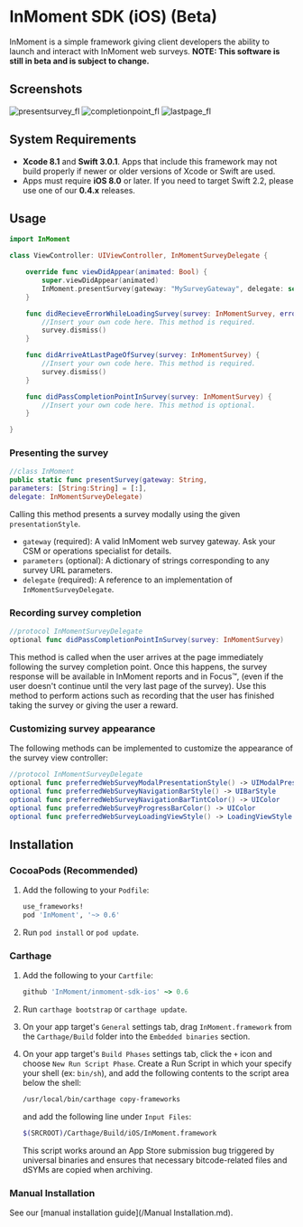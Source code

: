 # InMoment SDK (iOS) (Beta)
InMoment is a simple framework giving client developers the ability to
launch and interact with InMoment web surveys.
**NOTE: This software is still in beta and is subject to change.**

## Screenshots

![presentsurvey_fl](https://cloud.githubusercontent.com/assets/15389109/18068072/e5e2c70e-6dfc-11e6-85fa-c7e60301b89b.gif)
![completionpoint_fl](https://cloud.githubusercontent.com/assets/15389109/18071937/d83ad6c2-6e16-11e6-8a3d-c49935905410.gif)
![lastpage_fl](https://cloud.githubusercontent.com/assets/15389109/18071939/dac98abe-6e16-11e6-909b-b976b6a84864.gif)

## System Requirements

- **Xcode 8.1** and **Swift 3.0.1**. Apps that include this framework may not build properly if newer or older versions of Xcode or Swift are used.
- Apps must require **iOS 8.0** or later. If you need to target Swift 2.2, please use one of our **0.4.x** releases.

## Usage

```swift
import InMoment
```

```swift
class ViewController: UIViewController, InMomentSurveyDelegate {

    override func viewDidAppear(animated: Bool) {
        super.viewDidAppear(animated)
        InMoment.presentSurvey(gateway: "MySurveyGateway", delegate: self)
    }

    func didRecieveErrorWhileLoadingSurvey(survey: InMomentSurvey, error: NSError) {
        //Insert your own code here. This method is required.
        survey.dismiss()
    }

    func didArriveAtLastPageOfSurvey(survey: InMomentSurvey) {
        //Insert your own code here. This method is required.
        survey.dismiss()
    }

    func didPassCompletionPointInSurvey(survey: InMomentSurvey) {
        //Insert your own code here. This method is optional.
    }

}
```

### Presenting the survey

```swift
//class InMoment
public static func presentSurvey(gateway: String, 
parameters: [String:String] = [:],
delegate: InMomentSurveyDelegate)
```

Calling this method presents a survey modally using the given ```presentationStyle```.
- ```gateway``` (required): A valid InMoment web survey gateway. Ask your CSM or operations specialist for details.
- ```parameters``` (optional): A dictionary of strings corresponding to any survey URL parameters.
- ```delegate``` (required): A reference to an implementation of ```InMomentSurveyDelegate```.

### Recording survey completion

```swift
//protocol InMomentSurveyDelegate
optional func didPassCompletionPointInSurvey(survey: InMomentSurvey)
```

This method is called when the user arrives at the page immediately following the survey completion point. Once this happens, the survey response will be available in InMoment reports and in Focus™, (even if the user doesn't continue until the very last page of the survey). Use this method to perform actions such as recording that the user has finished taking the survey or giving the user a reward.

### Customizing survey appearance

The following methods can be implemented to customize the appearance of the survey view controller:

```swift
//protocol InMomentSurveyDelegate
optional func preferredWebSurveyModalPresentationStyle() -> UIModalPresentationStyle
optional func preferredWebSurveyNavigationBarStyle() -> UIBarStyle
optional func preferredWebSurveyNavigationBarTintColor() -> UIColor
optional func preferredWebSurveyProgressBarColor() -> UIColor
optional func preferredWebSurveyLoadingViewStyle() -> LoadingViewStyle
```

## Installation

### CocoaPods (Recommended)

1. Add the following to your ```Podfile```:

    ```ruby
    use_frameworks!
    pod 'InMoment', '~> 0.6'
    ```

2. Run ```pod install``` or ```pod update```.

### Carthage

1. Add the following to your ```Cartfile```:

    ```ruby
    github 'InMoment/inmoment-sdk-ios' ~> 0.6
    ```

2. Run ```carthage bootstrap``` or ```carthage update```.
3. On your app target's ```General``` settings tab, drag ```InMoment.framework``` from the ```Carthage/Build``` folder into the ```Embedded binaries``` section.
4. On your app target's ```Build Phases``` settings tab, click the ```+``` icon and choose ```New Run Script Phase```. Create a Run Script in which your specify your shell (ex: ```bin/sh```), and add the following contents to the script area below the shell:

    ```bash
    /usr/local/bin/carthage copy-frameworks
    ```

    and add the following line under ```Input Files```:

    ```bash
    $(SRCROOT)/Carthage/Build/iOS/InMoment.framework
    ```

    This script works around an App Store submission bug triggered by universal binaries and ensures that necessary bitcode-related files and dSYMs are copied when archiving.

### Manual Installation

See our [manual installation guide](/Manual Installation.md).
